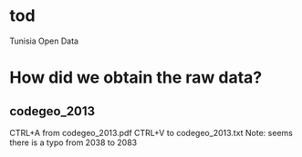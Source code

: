 # tod
Tunisia Open Data


# How did we obtain the raw data?

## codegeo_2013
CTRL+A from codegeo_2013.pdf
CTRL+V to codegeo_2013.txt
Note: seems there is a typo from 2038 to 2083
